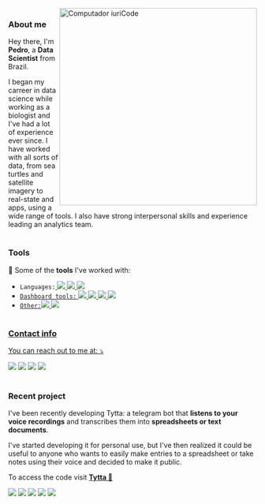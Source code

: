 
<img src="https://img.freepik.com/free-vector/man-with-laptop-analyzing-infographics-diagram-bar-chart-report-flat-vector-illustration-analysis-marketing-project-manager_74855-8454.jpg" min-width="400px" max-width="400px" width="400px" align="right" alt="Computador iuriCode">

### About me

Hey there, I'm **Pedro**, a **Data Scientist** from Brazil. <br>

I began my carreer in data science while working as a biologist and I've had a lot of experience ever since.
I have worked with all sorts of data, from sea turtles and satellite imagery to real-state and apps, using a wide range of tools.
I also have strong interpersonal skills and experience leading an analytics team.
#
### Tools
🦄 Some of the **tools** I've worked with:

- ```Languages:```<a href="#">
  <img src="https://img.shields.io/badge/Python-14354C?style=flat-square&logo=python&logoColor=white" />
  <img src="https://img.shields.io/badge/R-276DC3?style=flat-square&logo=r&logoColor=white" />
  <img src="https://img.shields.io/badge/-SQL-fa70b5?style=flat-square&logo=postgresql&logoColor=white" /> <br>
- ```Dashboard tools:```<a href="#">
  <img src="https://img.shields.io/badge/PowerBI-F2C811?style=flat-square&logo=Power%20BI&logoColor=white" /> 
  <img src="https://img.shields.io/badge/Tableau-E97627?style=flat-square&logo=Tableau&logoColor=white" />
  <img src="https://img.shields.io/badge/Google%20Data%20Studio-5cbbff?style=flat-square&logo=google%20analytics&logoColor=white" />
  <img src="https://img.shields.io/badge/Shiny-blue?style=flat-square&labelColor=blue&logo=RStudio&logoColor=white" /> <br>
- ```Other:```<a href="#"><img src="https://img.shields.io/badge/AWS-FF9900?style=flat-square&logo=amazonaws&logoColor=white" /> 
  <img src="https://img.shields.io/badge/Docker-2CA5E0?style=flat-square&logo=docker&logoColor=white" /> 
#
### Contact info
You can reach out to me at: ⤵️

<a href="https://www.linkedin.com/in/pedroblayaluz/">
<img src="https://img.shields.io/badge/-Linkedin-0e76a8?style=flat-square&logo=Linkedin&logoColor=white" /></a>

<a href="blaya.luz@gmail.com">
<img src="https://img.shields.io/badge/-Gmail-FF0000?style=flat-square&labelColor=FF0000&logo=gmail&logoColor=white" /></a>

<a href="https://wa.me/5551992018060">
<img src="https://img.shields.io/badge/-WhatsApp-25d366?style=flat-square&labelColor=25d366&logo=whatsapp&logoColor=white"/></a>

<a href="https://www.instagram.com/pedroluz._">
<img src="https://img.shields.io/badge/-Instagram-DF0174?style=flat-square&labelColor=DF0174&logo=instagram&logoColor=white/"/></a>
</p>

#
### Recent project
I've been recently developing Tytta: a telegram bot that **listens to your voice recordings** and transcribes them into **spreadsheets or text documents**.

I've started developing it for personal use, but I've then realized it could be useful to anyone who wants to easily make entries to a spreadsheet or take notes using their voice and decided to make it public.

To access the code visit [**Tytta 🦉**](https://github.com/pedroblayaluz/pedroblayaluz)



<p align="left">
  <a href="#" alt="Gmail">
  <img src="https://img.shields.io/badge/-Gmail-FF0000?style=flat-square&labelColor=FF0000&logo=gmail&logoColor=white&link=WWW.GOOGLE.COM" /></a>

  <a href="#" alt="Linkedin">
  <img src="https://img.shields.io/badge/-Linkedin-0e76a8?style=flat-square&logo=Linkedin&logoColor=white&link=LINK-DO-SEU-LINKEDIN" /></a>

  <a href="#" alt="WhatsApp">
  <img src="https://img.shields.io/badge/-WhatsApp-25d366?style=flat-square&labelColor=25d366&logo=whatsapp&logoColor=white&link=API-DO-SEU-WHATSAPP"/></a>

  <a href="#" alt="Facebook">
  <img src="https://img.shields.io/badge/-Facebook-3b5998?style=flat-square&labelColor=3b5998&logo=facebook&logoColor=white&link=LINK-DO-SEU-FACEBOOK"/></a>

  <a href="#" alt="Instagram">
  <img src="https://img.shields.io/badge/-Instagram-DF0174?style=flat-square&labelColor=DF0174&logo=instagram&logoColor=white&link=LINK-DO-SEU-INSTAGRAM"/></a>
</p>  
